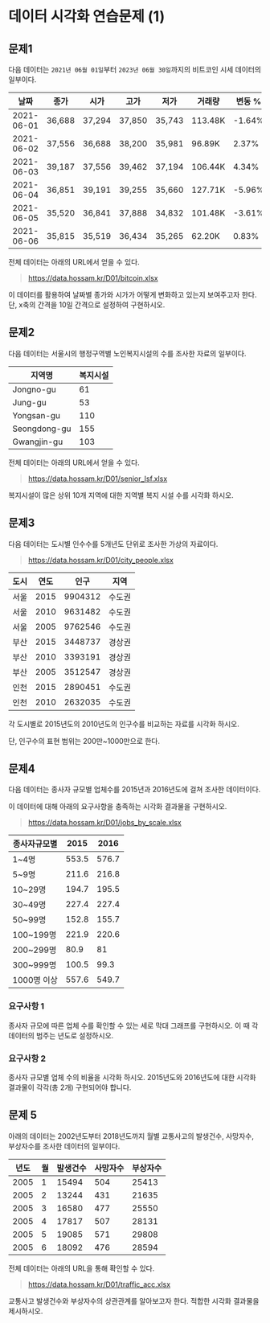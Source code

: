 # 데이터 시각화 연습문제 (1)

## 문제1

다음 데이터는 `2021년 06월 01일`부터 `2023년 06월 30일`까지의 비트코인 시세 데이터의 일부이다.

| 날짜         | 종가      | 시가      | 고가      | 저가      | 거래량     | 변동 %   |
|------------|---------|---------|---------|---------|---------|--------|
| 2021-06-01 | 36,688  | 37,294  | 37,850  | 35,743  | 113.48K | -1.64% |
| 2021-06-02 | 37,556  | 36,688  | 38,200  | 35,981  | 96.89K  | 2.37%  |
| 2021-06-03 | 39,187  | 37,556  | 39,462  | 37,194  | 106.44K | 4.34%  |
| 2021-06-04 | 36,851  | 39,191  | 39,255  | 35,660  | 127.71K | -5.96% |
| 2021-06-05 | 35,520  | 36,841  | 37,888  | 34,832  | 101.48K | -3.61% |
| 2021-06-06 | 35,815  | 35,519  | 36,434  | 35,265  | 62.20K  | 0.83%  |

전체 데이터는 아래의 URL에서 얻을 수 있다.

> https://data.hossam.kr/D01/bitcoin.xlsx

이 데이터를 활용하여 날짜별 종가와 시가가 어떻게 변화하고 있는지 보여주고자 한다. 단, x축의 간격을 10일 간격으로 설정하여 구현하시오.

## 문제2

다음 데이터는 서울시의 행정구역별 노인복지시설의 수를 조사한 자료의 일부이다.

| 지역명          | 복지시설 |
|--------------|------|
| Jongno-gu    | 61   |
| Jung-gu      | 53   |
| Yongsan-gu   | 110  |
| Seongdong-gu | 155  |
| Gwangjin-gu  | 103  |

전체 데이터는 아래의 URL에서 얻을 수 있다.

> https://data.hossam.kr/D01/senior_lsf.xlsx

복지시설이 많은 상위 10개 지역에 대한 지역별 복지 시설 수를 시각화 하시오.

## 문제3

다음 데이터는 도시별 인수수를 5개년도 단위로 조사한 가상의 자료이다.

> https://data.hossam.kr/D01/city_people.xlsx

| 도시 | 연도   | 인구      | 지역  |
|----|------|---------|-----|
| 서울 | 2015 | 9904312 | 수도권 |
| 서울 | 2010 | 9631482 | 수도권 |
| 서울 | 2005 | 9762546 | 수도권 |
| 부산 | 2015 | 3448737 | 경상권 |
| 부산 | 2010 | 3393191 | 경상권 |
| 부산 | 2005 | 3512547 | 경상권 |
| 인천 | 2015 | 2890451 | 수도권 |
| 인천 | 2010 | 2632035 | 수도권 |

각 도시별로 2015년도의 2010년도의 인구수를 비교하는 자료를 시각화 하시오.

단, 인구수의 표현 범위는 200만~1000만으로 한다.


## 문제4

다음 데이터는 종사자 규모별 업체수를 2015년과 2016년도에 걸쳐 조사한 데이터이다.

이 데이터에 대해 아래의 요구사항을 충족하는 시각화 결과물을 구현하시오.

> https://data.hossam.kr/D01/jobs_by_scale.xlsx

| 종사자규모별   | 2015  | 2016  |
|----------|-------|-------|
| 1~4명     | 553.5 | 576.7 |
| 5~9명     | 211.6 | 216.8 |
| 10~29명   | 194.7 | 195.5 |
| 30~49명   | 227.4 | 227.4 |
| 50~99명   | 152.8 | 155.7 |
| 100~199명 | 221.9 | 220.6 |
| 200~299명 | 80.9  | 81    |
| 300~999명 | 100.5 | 99.3  |
| 1000명 이상 | 557.6 | 549.7 |

### 요구사항 1

종사자 규모에 따른 업체 수를 확인할 수 있는 세로 막대 그래프를 구현하시오. 이 때 각 데이터의 범주는 년도로 설정하시오.

### 요구사항 2

종사자 규모별 업체 수의 비율을 시각화 하시오. 2015년도와 2016년도에 대한 시각화 결과물이 각각(총 2개) 구현되어야 합니다.

## 문제 5

아래의 데이터는 2002년도부터 2018년도까지 월별 교통사고의 발생건수, 사망자수, 부상자수를 조사한 데이터의 일부이다.

| 년도   | 월 | 발생건수   | 사망자수 | 부상자수   |
|------|---|--------|------|--------|
| 2005 | 1 | 15494  | 504  | 25413  |
| 2005 | 2 | 13244  | 431  | 21635  |
| 2005 | 3 | 16580  | 477  | 25550  |
| 2005 | 4 | 17817  | 507  | 28131  |
| 2005 | 5 | 19085  | 571  | 29808  |
| 2005 | 6 | 18092  | 476  | 28594  |

전체 데이터는 아래의 URL을 통해 확인할 수 있다.

> https://data.hossam.kr/D01/traffic_acc.xlsx

교통사고 발생건수와 부상자수의 상관관계를 알아보고자 한다. 적합한 시각화 결과물을 제시하시오.